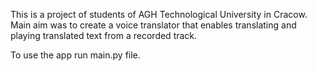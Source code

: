 This is a project of students of AGH Technological University in Cracow. 
Main aim was to create a voice translator that enables translating and playing translated text from a recorded track.

To use the app run main.py file.
